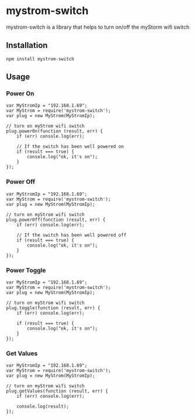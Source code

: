 # mystrom-switch
mystrom-switch is a library that helps to turn on/off the myStorm wifi switch

## Installation

`npm install mystrom-switch`

## Usage

### Power On

```
var MyStromIp = "192.168.1.69";
var MyStrom = require('mystrom-switch');
var plug = new MyStrom(MyStromIp);

// turn on myStrom wifi switch
plug.powerOn(function (result, err) {
    if (err) console.log(err);

	// If the switch has been well powered on
    if (result === true) {
		console.log("ok, it's on");
    }
});
```

### Power Off

```
var MyStromIp = "192.168.1.69";
var MyStrom = require('mystrom-switch');
var plug = new MyStrom(MyStromIp);

// turn on myStrom wifi switch
plug.powerOff(function (result, err) {
    if (err) console.log(err);

	// If the switch has been well powered off
    if (result === true) {
		console.log("ok, it's on");
    }
});
```

### Power Toggle

```
var MyStromIp = "192.168.1.69";
var MyStrom = require('mystrom-switch');
var plug = new MyStrom(MyStromIp);

// turn on myStrom wifi switch
plug.toggle(function (result, err) {
    if (err) console.log(err);

    if (result === true) {
		console.log("ok, it's on");
    }
});
```

### Get Values

```
var MyStromIp = "192.168.1.69";
var MyStrom = require('mystrom-switch');
var plug = new MyStrom(MyStromIp);

// turn on myStrom wifi switch
plug.getValues(function (result, err) {
    if (err) console.log(err);

	console.log(result);
});
```
